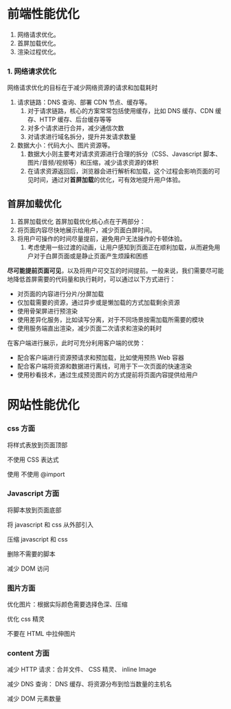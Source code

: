# 前端性能优化

1. 网络请求优化。
2. 首屏加载优化。
3. 渲染过程优化。

### 1. 网络请求优化

网络请求优化的目标在于减少网络资源的请求和加载耗时

1. 请求链路：DNS 查询、部署 CDN 节点、缓存等。
   1. 对于请求链路，核心的方案常常包括使用缓存，比如 DNS 缓存、CDN 缓存、HTTP 缓存、后台缓存等等
   2. 对多个请求进行合并，减少通信次数
   3. 对请求进行域名拆分，提升并发请求数量
2. 数据大小：代码大小、图片资源等。
   1. 数据大小则主要考对请求资源进行合理的拆分（CSS、Javascript 脚本、图片/音频/视频等）和压缩，减少请求资源的体积
   2. 在请求资源返回后，浏览器会进行解析和加载，这个过程会影响页面的可见时间，通过对**首屏加载**的优化，可有效地提升用户体验。

## 首屏加载优化

1. 首屏加载优化 首屏加载优化核心点在于两部分：
2. 将页面内容尽快地展示给用户，减少页面白屏时间。
3. 将用户可操作的时间尽量提前，避免用户无法操作的卡顿体验。
   1. 考虑使用一些过渡的动画，让用户感知到页面正在顺利加载，从而避免用户对于白屏页面或是静止页面产生烦躁和困惑

**尽可能提前页面可见**，以及将用户可交互的时间提前。一般来说，我们需要尽可能地降低首屏需要的代码量和执行耗时，可以通过以下方式进行：

- 对页面的内容进行分片/分屏加载
- 仅加载需要的资源，通过异步或是懒加载的方式加载剩余资源
- 使用骨架屏进行预渲染
- 使用差异化服务，比如读写分离，对于不同场景按需加载所需要的模块
- 使用服务端直出渲染，减少页面二次请求和渲染的耗时

在客户端进行展示，此时可充分利用客户端的优势：

- 配合客户端进行资源预请求和预加载，比如使用预热 Web 容器
- 配合客户端将资源和数据进行离线，可用于下一次页面的快速渲染
- 使用秒看技术，通过生成预览图片的方式提前将页面内容提供给用户



# ⽹站性能优化

### css ⽅⾯

将样式表放到⻚⾯顶部

不使⽤ CSS 表达式

使⽤  不使⽤ @import

### Javascript ⽅⾯

将脚本放到⻚⾯底部

将 javascript 和 css 从外部引⼊

压缩 javascript 和 css

删除不需要的脚本

减少 DOM 访问

### 图⽚⽅⾯

优化图⽚：根据实际颜⾊需要选择⾊深、压缩

优化 css 精灵

不要在 HTML 中拉伸图⽚

### content ⽅⾯

减少 HTTP 请求：合并⽂件、 CSS 精灵、 inline Image 

减少 DNS 查询： DNS 缓存、将资源分布到恰当数量的主机名

 减少 DOM 元素数量